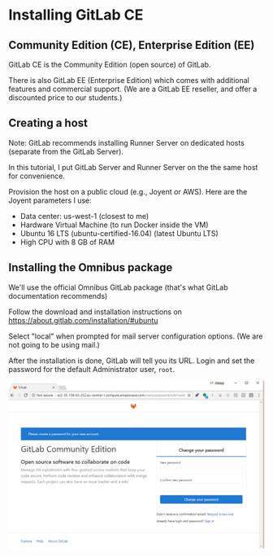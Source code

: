 # Installing GitLab CE

## Community Edition (CE), Enterprise Edition (EE)

GitLab CE is the Community Edition (open source) of GitLab.

There is also GitLab EE (Enterprise Edition) which comes with additional
features and commercial support. (We are a GitLab EE reseller, and offer
a discounted price to our students.)



## Creating a host

Note: GitLab recommends installing Runner Server on dedicated hosts (separate from the GitLab Server).

In this tutorial, I put GitLab Server and Runner Server on the the same host for convenience.

Provision the host on a public cloud (e.g., Joyent or AWS).  Here are the Joyent parameters I use:

- Data center: us-west-1 (closest to me)
- Hardware Virtual Machine (to run Docker inside the VM)
- Ubuntu 16 LTS (ubuntu-certified-16.04) (latest Ubuntu LTS)
- High CPU with 8 GB of RAM


## Installing the Omnibus package

We'll use the official Omnibus GitLab package (that's what GitLab documentation recommends)

Follow the download and installation instructions on https://about.gitlab.com/installation/#ubuntu

Select "local" when prompted for mail server configuration options. (We are not going to be using mail.)

After the installation is done, GitLab will tell you its URL.  Login and set the password for the default Administrator user, `root`.

![login](img/login.png)
